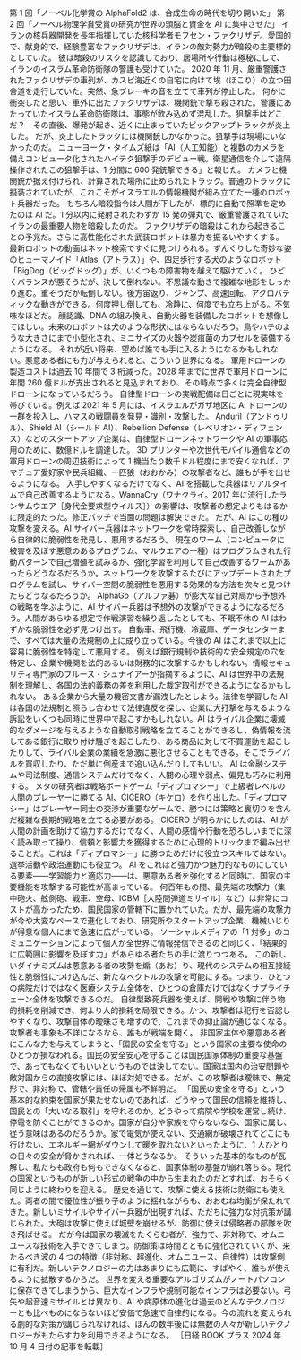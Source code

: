 ###

第 1 回「ノーベル化学賞の AlphaFold2 は、合成生命の時代を切り開いた」
第 2 回「ノーベル物理学賞受賞の研究が世界の頭脳と資金を AI に集中させた」
イランの核兵器開発を長年指揮していた核科学者モフセン・ファクリザデ。愛国的で、献身的で、経験豊富なファクリザデは、イランの敵対勢力が暗殺の主要標的としていた。
彼は暗殺のリスクを認識しており、居場所や行動は極秘にして、イランのイスラム革命防衛隊の警護も受けていた。
2020 年 11 月、厳重警護されたファクリザデの車列が、カスピ海近くの自宅に向けて埃（ほこり）の立つ田舎道を走行していた。突然、急ブレーキの音を立てて車列が停止した。
何かに衝突したと思い、車外に出たファクリザデは、機関銃で撃ち殺された。警護にあたっていたイスラム革命防衛隊は、事態が飲み込めず混乱した。狙撃手はどこだ？　その直後、爆発が起き、近くに止まっていたピックアップトラックが炎上した。
だが、炎上したトラックには機関銃しかなかった。狙撃手は現場にいなかったのだ。
ニューヨーク・タイムズ紙は「AI（人工知能）と複数のカメラを備えコンピュータ化されたハイテク狙撃手のデビュー戦。衛星通信を介して遠隔操作されたこの狙撃手は、1 分間に 600 発銃撃できる」と報じた。
カメラと機関銃が据え付けられ、計算された場所に止められたトラック。普通のトラックに擬装されていたが、これこそがイスラエルの情報機関が組み立てた一種のロボット兵器だった。
もちろん暗殺指令は人間が下したが、標的に自動で照準を定めたのは AI だ。1 分以内に発射されたわずか 15 発の弾丸で、厳重警護されていたイランの最重要人物を暗殺したのだ。
ファクリザデの暗殺はこれから起きることの予兆だ。さらに高性能化された武装ロボットは暴力を振るいやすくする。
最新ロボットの動画はネット検索ですぐに見つけられる。ずんぐりした奇妙な姿のヒューマノイド「Atlas（アトラス）」や、四足歩行する犬のようなロボット「BigDog（ビッグドッグ）」が、いくつもの障害物を越えて駆けていく。
ひどくバランスが悪そうだが、決して倒れない。不思議な動きで複雑な地形をしっかり進む。重そうだが転倒しない。後方宙返り、ジャンプ、高速回転、アクロバティックな動きができる。何度押し倒しても、冷静に、何度でも立ち上がる。不気味なほどだ。
顔認識、DNA の組み換え、自動火器を装備したロボットを想像してほしい。未来のロボットは犬のような形状にはならないだろう。鳥やハチのような大きさにまで小型化され、ミニサイズの火器や炭疽菌のカプセルを装備するようになる。
それが近い将来、望めば誰でも手に入るようになるかもしれない。悪意ある者にも力が与えられると、こういう世界になる。
軍用ドローンの製造コストは過去 10 年間で 3 桁減った。2028 年までに世界で軍用ドローンに年間 260 億ドルが支出されると見込まれており、その時点で多くは完全自律型ドローンになっているだろう。
自律型ドローンの実戦配備は日ごとに現実味を帯びている。例えば 2021 年 5 月には、イスラエルがガザ地区に AI ドローンの一群を投入し、ハマスの戦闘員を発見・識別・攻撃した。
Anduril（アンドゥリル）、Shield AI（シールド AI）、Rebellion Defense（レベリオン・ディフェンス）などのスタートアップ企業は、自律型ドローンネットワークや AI の軍事応用のために、数億ドルを調達した。
3D プリンターや次世代モバイル通信などの軍用ドローンの周辺技術によって 1 機当たり数千ドル程度にまで安くなれば、アマチュア愛好家や民兵組織、一匹狼（おおかみ）の攻撃者など、誰もが手を出せるようになる。
入手しやすくなるだけでなく、AI を搭載した兵器はリアルタイムで自己改善するようになる。WannaCry（ワナクライ。2017 年に流行したランサムウエア［身代金要求型ウイルス］）の影響は、攻撃者の想定よりもはるかに限定的だった。修正パッチで当面の問題は解決できた。
だが、AI はこの種の攻撃を変える。AI サイバー兵器はネットワークを常時探索し、自己改善しながら自律的に脆弱性を発見し、悪用するだろう。
現在のワーム（コンピュータに被害を及ぼす悪意のあるプログラム、マルウエアの一種）はプログラムされた行動パターンで自己増殖を試みるが、強化学習を利用して自己改善するワームがあったらどうなるだろうか。ネットワークを攻撃するたびにアップデートされたプログラムを試し、サイバー空間の脆弱性を悪用する効果的な方法を次々と見つけたらどうなるだろうか。
AlphaGo（アルファ碁）が膨大な自己対局から予想外の戦略を学ぶように、AI サイバー兵器は予想外の攻撃ができるようになるだろう。人間があらゆる想定で作戦演習を繰り返したとしても、不眠不休の AI はわずかな脆弱性を必ず見つけ出す。
自動車、飛行機、冷蔵庫、データセンターまで、すべては大量の法規制の上に成り立っている。今後の AI はこれまで以上に容易に脆弱性を特定して悪用する。
例えば銀行規制や技術的な安全規定の穴を特定し、企業や機関を法的あるいは財務的に攻撃するかもしれない。情報セキュリティ専門家のブルース・シュナイアーが指摘するように、AI は世界中の法規制を理解し、各国の法的義務の差を利用した裁定取引ができるようになるかもしれない。
ある企業から大量の機密文書が漏洩したとしよう。法律を学習した AI は各国の法規制と照らし合わせて法律違反を探し、企業に大打撃を与えるような訴訟をいくつも同時に世界中で起こすかもしれない。AI はライバル企業に壊滅的なダメージを与えるような自動取引戦略を立てることができるし、偽情報を流してある銀行に取り付け騒ぎを起こしたり、ある商品に対して不買運動を起こしたりして、ライバル企業の業績を急激に悪化させることもできる。そこでライバルを買収したり、ただ単に倒産まで追い込んだりしてもいい。
AI は金融システムや司法制度、通信システムだけでなく、人間の心理や弱点、偏見も巧みに利用する。
メタの研究者は戦略ボードゲーム「ディプロマシー」で上級者レベルの人間のプレーヤーに勝てる AI、CICERO（キケロ）を作り出した。「ディプロマシー」はプレーヤー同士の交渉が重要なゲームで、勝つには策略と裏切りを含んだ複雑な長期的戦略を立てる必要がある。
CICERO が明らかにしたのは、AI が人間の計画を助けて協力するだけでなく、人間の感情や行動を恐ろしいまでに深く読み取って操り、信頼と影響力を獲得するために心理的トリックまで編み出せることだ。これは「ディプロマシー」に勝つためだけに役立つスキルではない。選挙活動や政治運動にも役立つ。
AI をこれほど強力かつ魅力的なものにしている要素――学習能力と適応力――は、悪意ある者を強化すると同時に、国家の主要機能を攻撃する可能性が高まっている。
何百年もの間、最先端の攻撃力（集中砲火、舷側砲、戦車、空母、ICBM［大陸間弾道ミサイル］など）は非常にコストが高かったため、国民国家の管轄下に置かれていた。だが、最先端の攻撃力が今や大変なペースで進化しており、研究所やスタートアップ企業、機械いじりが得意な個人にまで急速に広がっている。
ソーシャルメディアの「1 対多」のコミュニケーションによって個人が全世界に情報発信できるのと同じく、「結果的に広範囲に影響を及ぼす力」があらゆる者たちの手に渡りつつある。
この新しいダイナミズムは悪意ある者の攻勢を煽（あお）り、現代のシステムの相互接続性と脆弱性につけ込んだ、新たなベクトルの攻撃を可能にする。つまり、ひとつの病院だけではなく医療システム全体を、ひとつの倉庫だけではなくサプライチェーン全体を攻撃できるのだ。
自律型致死兵器を使えば、開戦や攻撃に伴う物的損耗を削減でき、何より人的損耗を局限できる。かつ、攻撃者は犯行を否認しやすくなり、攻撃自体の曖昧さも増すので、これまでの抑止論が通じなくなる。攻撃者も事象も不詳になるなら、誰もが戦端を開く。
非国家主体や悪意ある者にこんな力を与えてしまうと、「国民の安全を守る」という国家の主要な使命のひとつが損なわれる。国民の安全安心を守ることは国民国家体制の重要な基盤で、あってもなくてもいいというものでは決してない。国家は国内の治安問題や敵対国からの直接攻撃には、ほぼ対処できる。だが、この攻撃者は曖昧で、無定形で、非対称で、管轄や責任の帰属も不鮮明だ。
「国民の安全を守る」という基本的な約束を国家が果たせないのであれば、どうやって国民の信頼を維持し、国民との「大いなる取引」を守れるのか。どうやって病院や学校を運営し続け、停電を防ぐことができるのか。国家が自分や家族を守らないなら、国家に属し、従う意味はあるのだろうか。家で電気が使えない、交通網が破壊されてどこにも行けない、エネルギー網がダウンして暖を取れないといったように、1 人ひとりの日々の安全が脅かされれば、一体どうなるか。
そういった基本的なものが瓦解し、私たちも政府も何もできなくなると、国家体制の基盤が崩れ落ちる。現代の国家というものが新しい形式の戦争の中から生まれたのだとすれば、おそらく同じように終わりを迎える。
歴史を通じて、攻撃に使える技術は防衛にも使えた。両者の間で優位性が振り子のように揺れながらも、おおむね均衡が保たれてきた。新しいミサイルやサイバー兵器が出現すれば、ただちに強力な対抗策が講じられた。大砲は攻撃に使えば城壁を崩せるが、防御に使えば侵略者の部隊を吹き飛ばせる。
だが今は国家の壊滅をたくらむ者が、強力で、非対称で、オムニユースな技術を入手できてしまう。防御策は時間とともに強化されていくが、来たるべき波の 4 つの特徴（非対称、超進化、オムニユース、自律性）は攻撃側に有利だ。新しいテクノロジーの力はあまりにも広範に、すばやく、誰もが使えるように拡散するからだ。
世界を変える重要なアルゴリズムがノートパソコンに保存できてしまうから、巨大なインフラや規制可能なインフラは必要ない。弓矢や超音速ミサイルとは異なり、AI や病原体の進化は過去のどんなテクノロジーとも比べものにならないほど安価で急速で自律的になる。今の流れを変えられる劇的な対策が講じられなければ、ほんの数年後には無数の人々が新しいテクノロジーがもたらす力を利用できるようになる。
［日経 BOOK プラス 2024 年 10 月 4 日付の記事を転載］
